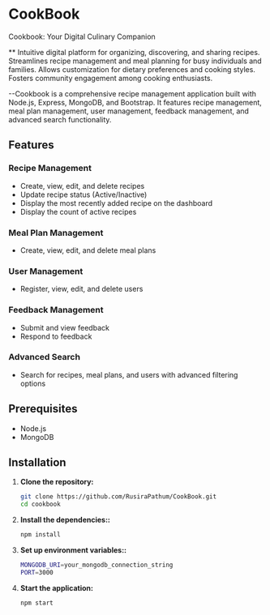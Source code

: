 # CookBook
Cookbook: Your Digital Culinary Companion

** Intuitive digital platform for organizing, discovering, and sharing recipes. Streamlines recipe 
management and meal planning for busy individuals and families. Allows customization for 
dietary preferences and cooking styles. Fosters community engagement among cooking 
enthusiasts. 

--Cookbook is a comprehensive recipe management application built with Node.js, Express, MongoDB, and Bootstrap. It features recipe management, meal plan management, user management, feedback management, and advanced search functionality.

## Features

### Recipe Management
- Create, view, edit, and delete recipes
- Update recipe status (Active/Inactive)
- Display the most recently added recipe on the dashboard
- Display the count of active recipes

### Meal Plan Management
- Create, view, edit, and delete meal plans

### User Management
- Register, view, edit, and delete users

### Feedback Management
- Submit and view feedback
- Respond to feedback

### Advanced Search
- Search for recipes, meal plans, and users with advanced filtering options

## Prerequisites

- Node.js
- MongoDB

## Installation

1. **Clone the repository:**

   ```bash
   git clone https://github.com/RusiraPathum/CookBook.git
   cd cookbook

2. **Install the dependencies::**

   ```bash
   npm install

3. **Set up environment variables::**

   ```bash
   MONGODB_URI=your_mongodb_connection_string
   PORT=3000

4. **Start the application:**

    ```bash
    npm start

